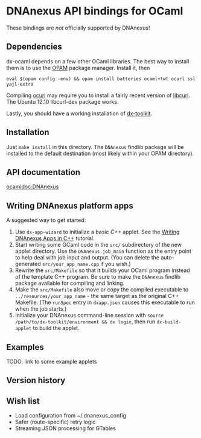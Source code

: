 # DNAnexus API bindings for OCaml

These bindings are *not* officially supported by DNAnexus!

## Dependencies

dx-ocaml depends on a few other OCaml libraries. The best way to install them
is to use the [OPAM](http://opam.ocamlpro.com/doc/Quick_Install.html) package
manager. Install it, then

```eval $(opam config -env) && opam install batteries ocaml+twt ocurl ssl yajl-extra```

Compiling [ocurl](http://ocurl.forge.ocamlcore.org/) may require you to
install a fairly recent version of [libcurl](http://curl.haxx.se/libcurl/).
The Ubuntu 12.10 libcurl-dev package works.

Lastly, you should have a working installation of
[dx-toolkit](http://wiki.dnanexus.com/Downloads#DNAnexus-Platform-SDK).

## Installation

Just `make install` in this directory. The `DNAnexus` findlib package will be
installed to the default destination (most likely within your OPAM directory).

## API documentation

[ocamldoc:DNAnexus](http://mlin.github.com/dx-ocaml/DNAnexus.html)

## Writing DNAnexus platform apps

A suggested way to get started:

1. Use `dx-app-wizard` to initialize a basic _C++_ applet. See the [Writing
DNAnexus Apps in C++](http://wiki.dnanexus.com/Developer-Tutorials/Cpp/Cpp)
tutorial.
1. Start writing some OCaml code in the `src/` subdirectory of the new applet
directory. Use the `DNAnexus.job_main` function as the entry point to help
deal with job input and output. (You can delete the auto-generated
`src/your_app_name.cpp` if you wish.)
1. Rewrite the `src/Makefile` so that it builds your OCaml program instead of
the template C++ program. Be sure to make the `DNAnexus` findlib package
available for compiling and linking.
1. Make the `src/Makefile` also move or copy the compiled executable to
`../resources/your_app_name` - the same target as the original C++ Makefile.
(The `runSpec` entry in `dxapp.json` causes this executable to run when the
job starts.)
1. Initialize your DNAnexus command-line session with `source
/path/to/dx-toolkit/environment && dx login`, then run `dx-build-applet` to
build the applet.

## Examples

TODO: link to some example applets

## Version history

## Wish list

- Load configuration from ~/.dnanexus_config
- Safer (route-specific) retry logic
- Streaming JSON processing for GTables
